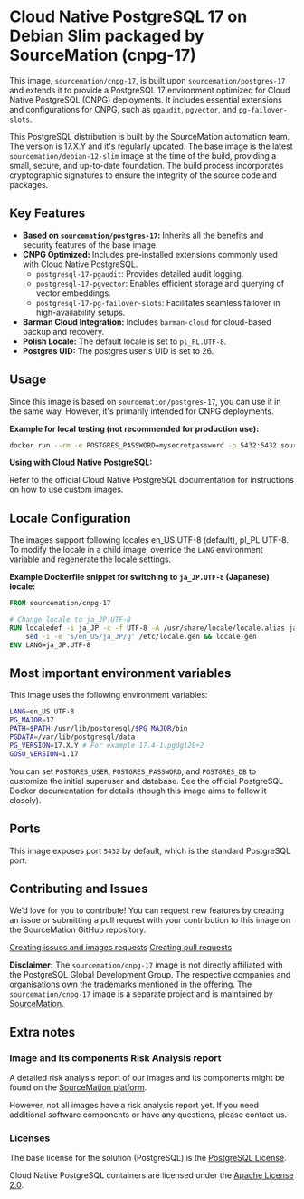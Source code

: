 # Cloud Native PostgreSQL 17 on Debian Slim packaged by SourceMation (cnpg-17)

This image, `sourcemation/cnpg-17`, is built upon `sourcemation/postgres-17`
and extends it to provide a PostgreSQL 17 environment optimized for Cloud
Native PostgreSQL (CNPG) deployments. It includes essential extensions and
configurations for CNPG, such as `pgaudit`, `pgvector`, and
`pg-failover-slots`.

This PostgreSQL distribution is built by the SourceMation automation team. The
version is 17.X.Y and it's regularly updated. The base image is the latest
`sourcemation/debian-12-slim` image at the time of the build, providing a
small, secure, and up-to-date foundation. The build process incorporates
cryptographic signatures to ensure the integrity of the source code and
packages.

## Key Features

* **Based on `sourcemation/postgres-17`:** Inherits all the benefits and security features of the base image.
* **CNPG Optimized:** Includes pre-installed extensions commonly used with Cloud Native PostgreSQL.
    * `postgresql-17-pgaudit`: Provides detailed audit logging.
    * `postgresql-17-pgvector`: Enables efficient storage and querying of vector embeddings.
    * `postgresql-17-pg-failover-slots`: Facilitates seamless failover in high-availability setups.
* **Barman Cloud Integration:** Includes `barman-cloud` for cloud-based backup and recovery.
* **Polish Locale:** The default locale is set to `pl_PL.UTF-8`.
* **Postgres UID:** The postgres user's UID is set to 26.

## Usage

Since this image is based on `sourcemation/postgres-17`, you can use it in the same way. However, it's primarily intended for CNPG deployments.

**Example for local testing (not recommended for production use):**

```bash
docker run --rm -e POSTGRES_PASSWORD=mysecretpassword -p 5432:5432 sourcemation/cnpg-17:latest
```

**Using with Cloud Native PostgreSQL:**

Refer to the official Cloud Native PostgreSQL documentation for instructions on how to use custom images.

## Locale Configuration

The images support following locales en_US.UTF-8 (default), pl_PL.UTF-8. To
modify the locale in a child image, override the `LANG` environment variable
and regenerate the locale settings.


**Example Dockerfile snippet for switching to `ja_JP.UTF-8` (Japanese) locale:**

```dockerfile
FROM sourcemation/cnpg-17

# Change locale to ja_JP.UTF-8
RUN localedef -i ja_JP -c -f UTF-8 -A /usr/share/locale/locale.alias ja_JP.UTF-8; \
    sed -i -e 's/en_US/ja_JP/g' /etc/locale.gen && locale-gen
ENV LANG=ja_JP.UTF-8
```

## Most important environment variables

This image uses the following environment variables:

```bash
LANG=en_US.UTF-8
PG_MAJOR=17
PATH=$PATH:/usr/lib/postgresql/$PG_MAJOR/bin
PGDATA=/var/lib/postgresql/data
PG_VERSION=17.X.Y # For example 17.4-1.pgdg120+2
GOSU_VERSION=1.17
```

You can set `POSTGRES_USER`, `POSTGRES_PASSWORD`, and `POSTGRES_DB` to
customize the initial superuser and database. See the official PostgreSQL
Docker documentation for details (though this image aims to follow it closely).

## Ports

This image exposes port `5432` by default, which is the standard PostgreSQL
port.

## Contributing and Issues

We’d love for you to contribute! You can request new features by creating an
issue or submitting a pull request with your contribution to this image on the
SourceMation GitHub repository.

[Creating issues and images requests](https://github.com/SourceMation/images/issues/new/choose)
[Creating pull requests](https://github.com/SourceMation/images/compare)

**Disclaimer:** The `sourcemation/cnpg-17` image is not directly affiliated
with the PostgreSQL Global Development Group. The respective companies and
organisations own the trademarks mentioned in the offering. The
`sourcemation/cnpg-17` image is a separate project and is maintained by
[SourceMation](https://sourcemation.com).

## Extra notes

### Image and its components Risk Analysis report

A detailed risk analysis report of our images and its components might be found
on the [SourceMation platform](https://www.sourcemation.com/).

However, not all images have a risk analysis report yet. If you need additional
software components or have any questions, please contact us.

### Licenses

The base license for the solution (PostgreSQL) is the [PostgreSQL
License](https://www.postgresql.org/about/licence/).

Cloud Native PostgreSQL containers are licensed under the [Apache License
2.0](https://github.com/cloudnative-pg/postgres-containers/blob/main/LICENSE).
